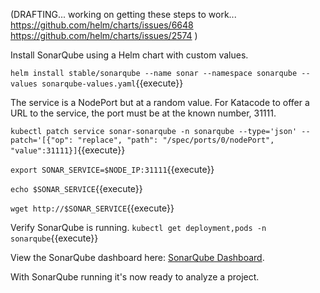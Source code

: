 (DRAFTING... working on getting these steps to work...
https://github.com/helm/charts/issues/6648
https://github.com/helm/charts/issues/2574
)

Install SonarQube using a Helm chart with custom values.

`helm install stable/sonarqube --name sonar --namespace sonarqube --values sonarqube-values.yaml`{{execute}}

The service is a NodePort but at a random value. For Katacode to offer a URL to the service, the port must be at the known number, 31111.

`kubectl patch service sonar-sonarqube -n sonarqube --type='json' --patch='[{"op": "replace", "path": "/spec/ports/0/nodePort", "value":31111}]`{{execute}}

`export SONAR_SERVICE=$NODE_IP:31111`{{execute}}

`echo $SONAR_SERVICE`{{execute}}

`wget http://$SONAR_SERVICE`{{execute}}

Verify SonarQube is running.
`kubectl get deployment,pods -n sonarqube`{{execute}}

View the SonarQube dashboard here: [SonarQube Dashboard](
https://[[HOST_SUBDOMAIN]]-31111-[[KATACODA_HOST]].environments.katacoda.com/).

With SonarQube running it's now ready to analyze a project.
